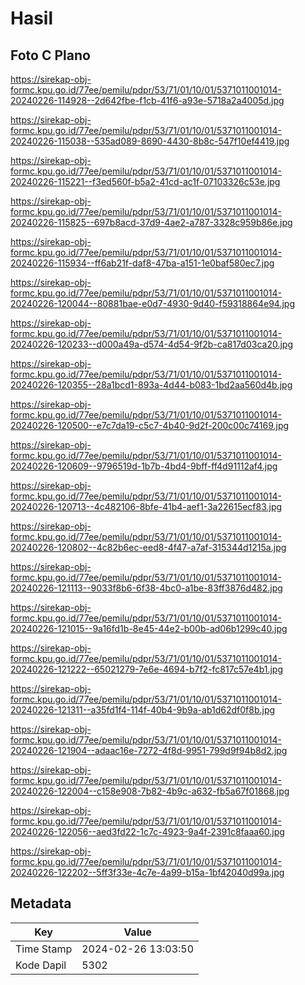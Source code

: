 # Hasil

## Foto C Plano

https://sirekap-obj-formc.kpu.go.id/77ee/pemilu/pdpr/53/71/01/10/01/5371011001014-20240226-114928--2d642fbe-f1cb-41f6-a93e-5718a2a4005d.jpg

https://sirekap-obj-formc.kpu.go.id/77ee/pemilu/pdpr/53/71/01/10/01/5371011001014-20240226-115038--535ad089-8690-4430-8b8c-547f10ef4419.jpg

https://sirekap-obj-formc.kpu.go.id/77ee/pemilu/pdpr/53/71/01/10/01/5371011001014-20240226-115221--f3ed560f-b5a2-41cd-ac1f-07103326c53e.jpg

https://sirekap-obj-formc.kpu.go.id/77ee/pemilu/pdpr/53/71/01/10/01/5371011001014-20240226-115825--697b8acd-37d9-4ae2-a787-3328c959b86e.jpg

https://sirekap-obj-formc.kpu.go.id/77ee/pemilu/pdpr/53/71/01/10/01/5371011001014-20240226-115934--ff6ab21f-daf8-47ba-a151-1e0baf580ec7.jpg

https://sirekap-obj-formc.kpu.go.id/77ee/pemilu/pdpr/53/71/01/10/01/5371011001014-20240226-120044--80881bae-e0d7-4930-9d40-f59318864e94.jpg

https://sirekap-obj-formc.kpu.go.id/77ee/pemilu/pdpr/53/71/01/10/01/5371011001014-20240226-120233--d000a49a-d574-4d54-9f2b-ca817d03ca20.jpg

https://sirekap-obj-formc.kpu.go.id/77ee/pemilu/pdpr/53/71/01/10/01/5371011001014-20240226-120355--28a1bcd1-893a-4d44-b083-1bd2aa560d4b.jpg

https://sirekap-obj-formc.kpu.go.id/77ee/pemilu/pdpr/53/71/01/10/01/5371011001014-20240226-120500--e7c7da19-c5c7-4b40-9d2f-200c00c74169.jpg

https://sirekap-obj-formc.kpu.go.id/77ee/pemilu/pdpr/53/71/01/10/01/5371011001014-20240226-120609--9796519d-1b7b-4bd4-9bff-ff4d91112af4.jpg

https://sirekap-obj-formc.kpu.go.id/77ee/pemilu/pdpr/53/71/01/10/01/5371011001014-20240226-120713--4c482106-8bfe-41b4-aef1-3a22615ecf83.jpg

https://sirekap-obj-formc.kpu.go.id/77ee/pemilu/pdpr/53/71/01/10/01/5371011001014-20240226-120802--4c82b6ec-eed8-4f47-a7af-315344d1215a.jpg

https://sirekap-obj-formc.kpu.go.id/77ee/pemilu/pdpr/53/71/01/10/01/5371011001014-20240226-121113--9033f8b6-6f38-4bc0-a1be-83ff3876d482.jpg

https://sirekap-obj-formc.kpu.go.id/77ee/pemilu/pdpr/53/71/01/10/01/5371011001014-20240226-121015--9a16fd1b-8e45-44e2-b00b-ad06b1299c40.jpg

https://sirekap-obj-formc.kpu.go.id/77ee/pemilu/pdpr/53/71/01/10/01/5371011001014-20240226-121222--65021279-7e6e-4694-b7f2-fc817c57e4b1.jpg

https://sirekap-obj-formc.kpu.go.id/77ee/pemilu/pdpr/53/71/01/10/01/5371011001014-20240226-121311--a35fd1f4-114f-40b4-9b9a-ab1d62df0f8b.jpg

https://sirekap-obj-formc.kpu.go.id/77ee/pemilu/pdpr/53/71/01/10/01/5371011001014-20240226-121904--adaac16e-7272-4f8d-9951-799d9f94b8d2.jpg

https://sirekap-obj-formc.kpu.go.id/77ee/pemilu/pdpr/53/71/01/10/01/5371011001014-20240226-122004--c158e908-7b82-4b9c-a632-fb5a67f01868.jpg

https://sirekap-obj-formc.kpu.go.id/77ee/pemilu/pdpr/53/71/01/10/01/5371011001014-20240226-122056--aed3fd22-1c7c-4923-9a4f-2391c8faaa60.jpg

https://sirekap-obj-formc.kpu.go.id/77ee/pemilu/pdpr/53/71/01/10/01/5371011001014-20240226-122202--5ff3f33e-4c7e-4a99-b15a-1bf42040d99a.jpg


## Metadata

| Key        | Value               |
| ---------- | ------------------- |
| Time Stamp | 2024-02-26 13:03:50 |
| Kode Dapil | 5302                |



